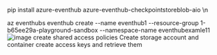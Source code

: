 pip install azure-eventhub azure-eventhub-checkpointstoreblob-aio
\n

az eventhubs eventhub create --name eventhub1 --resource-group 1-b65ee29a-playground-sandbox --namespace-name eventhubexamle11![image](https://user-images.githubusercontent.com/102666849/164215837-adc6dd05-70b7-434f-835e-21a564264249.png)
create shared access policies
Create storage account and container
create access keys and retrieve them
